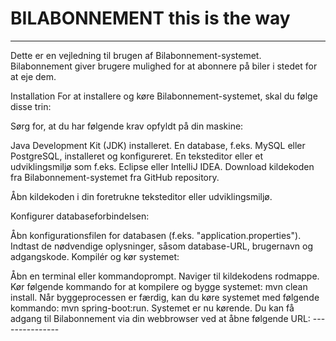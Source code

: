 # BILABONNEMENT this is the way 
--------------------------------------------
Dette er en vejledning til brugen af Bilabonnement-systemet. Bilabonnement giver brugere mulighed for at abonnere på biler i stedet for at eje dem.

Installation
For at installere og køre Bilabonnement-systemet, skal du følge disse trin:

Sørg for, at du har følgende krav opfyldt på din maskine:

Java Development Kit (JDK) installeret.
En database, f.eks. MySQL eller PostgreSQL, installeret og konfigureret.
En teksteditor eller et udviklingsmiljø som f.eks. Eclipse eller IntelliJ IDEA.
Download kildekoden fra Bilabonnement-systemet fra GitHub repository.

Åbn kildekoden i din foretrukne teksteditor eller udviklingsmiljø.

Konfigurer databaseforbindelsen:

Åbn konfigurationsfilen for databasen (f.eks. "application.properties").
Indtast de nødvendige oplysninger, såsom database-URL, brugernavn og adgangskode.
Kompilér og kør systemet:

Åbn en terminal eller kommandoprompt.
Naviger til kildekodens rodmappe.
Kør følgende kommando for at kompilere og bygge systemet: mvn clean install.
Når byggeprocessen er færdig, kan du køre systemet med følgende kommando: mvn spring-boot:run.
Systemet er nu kørende. Du kan få adgang til Bilabonnement via din webbrowser ved at åbne følgende URL: ---------------
